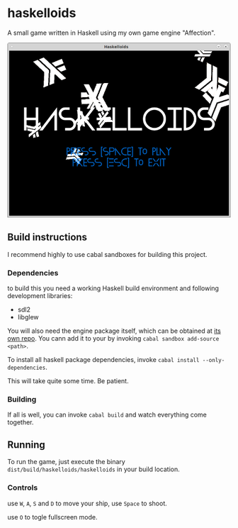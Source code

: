 # haskelloids

A small game written in Haskell using my own game engine "Affection".

![How it looks](screenshot.png)

## Build instructions

I recommend highly to use cabal sandboxes for building this project.

### Dependencies

to build this you need a working Haskell build environment and following
development libraries:

* sdl2
* libglew

You will also need the engine package itself, which can be obtained at
[its own repo](https://github.com/nek0/affection). You cann add it to your
by invoking `cabal sandbox add-source <path>`.

To install all haskell package dependencies, invoke
`cabal install --only-dependencies`.

This will take quite some time. Be patient.

### Building

If all is well, you can invoke `cabal build` and watch everything come together.

## Running

To run the game, just execute the binary `dist/build/haskelloids/haskelloids` in
your build location.

### Controls

use `W`, `A`, `S` and `D` to move your ship, use `Space` to shoot.

use `O` to togle fullscreen mode.
